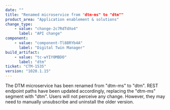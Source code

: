 ```yaml
---
date: ""
title: "Renamed microservice from "dtm-ms" to "dtm""
product_area: "Application enablement & solutions"
change_type:
    - value: "change-2c7RdTdXo4"
      label: "API change"
component:
    - value: "component-Tl88RYb4A"
      label: "Digital Twin Manager"
build_artifact:
    - value: "tc-wYIY0MBDO"
      label: "dtm"
ticket: "CTM-1535"
version: "1020.1.15"
---
```

The  DTM microservice has been renamed from "dtm-ms" to "dtm". REST endpoint paths have been updated accordingly, replacing the "dtm-ms" segment with "dtm". Users will not perceive any change. However, they may need to manually unsubscribe and uninstall the older version.